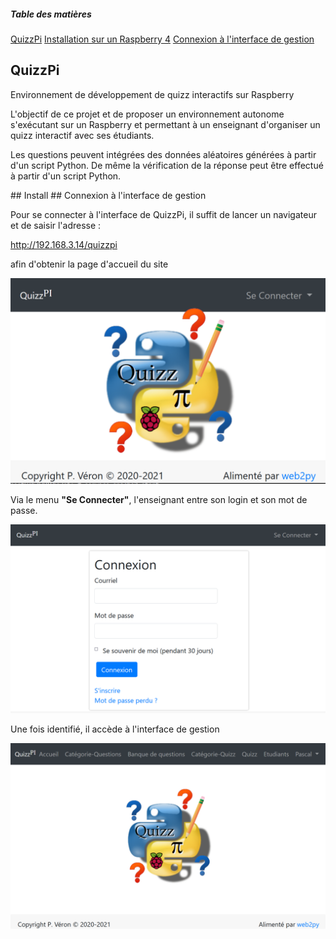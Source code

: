 ##### Table des matières
[QuizzPi](#QuizzPi)
[Installation sur un Raspberry 4](#Install)
[Connexion à l'interface de gestion](#Connexion)
<a name="QuizzPi"/>
## QuizzPi

Environnement de développement de quizz interactifs sur Raspberry

L'objectif de ce projet et de proposer un environnement autonome s'exécutant sur un Raspberry et permettant à un enseignant d'organiser un quizz interactif avec ses étudiants.

Les questions peuvent intégrées des données aléatoires générées à partir d'un script Python. De même la vérification de la réponse peut être effectué à partir d'un script Python.

<a name="Install"/>
## Install

<a name="Connexion"/>
## Connexion à l'interface de gestion

Pour se connecter à l'interface de QuizzPi, il suffit de lancer un navigateur et de saisir l'adresse :

http://192.168.3.14/quizzpi

afin d'obtenir la page d'accueil du site

<img src="img/00_accueil.png">



Via le menu **"Se Connecter"**, l'enseignant entre son login et son mot de passe.

<img src="img/01_login.png">

Une fois identifié, il accède à l'interface de gestion 

<img src="img/02_dashboard.PNG">
